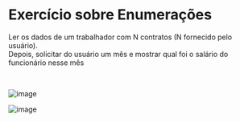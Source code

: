 # Exercício sobre Enumerações
<p>Ler os dados de um trabalhador com N contratos (N fornecido pelo usuário). <br>
Depois, solicitar do usuário um mês e mostrar qual foi o salário do funcionário nesse mês</p>
<br>

![image](https://github.com/leiah133/exercicio1/assets/106698637/e649c8b8-2d71-45aa-a187-918a45c96b89)

![image](https://github.com/leiah133/exercicio1/assets/106698637/47190c7f-c908-468a-91a5-c20951fc4b42)
